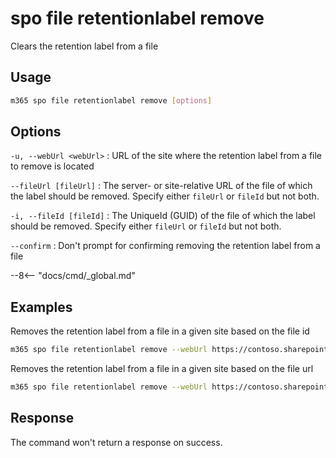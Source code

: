 # spo file retentionlabel remove

Clears the retention label from a file

## Usage

```sh
m365 spo file retentionlabel remove [options]
```

## Options

`-u, --webUrl <webUrl>`
: URL of the site where the retention label from a file to remove is located

`--fileUrl [fileUrl]`
: The server- or site-relative URL of the file of which the label should be removed. Specify either `fileUrl` or `fileId` but not both.

`-i, --fileId [fileId]`
: The UniqueId (GUID) of the file of which the label should be removed. Specify either `fileUrl` or `fileId` but not both.

`--confirm`
: Don't prompt for confirming removing the retention label from a file

--8<-- "docs/cmd/_global.md"

## Examples

Removes the retention label from a file in a given site based on the file id

```sh
m365 spo file retentionlabel remove --webUrl https://contoso.sharepoint.com/sites/project-x --fileId 0cd891ef-afce-4e55-b836-fce03286cccf
```

Removes the retention label from a file in a given site based on the file url

```sh
m365 spo file retentionlabel remove --webUrl https://contoso.sharepoint.com/sites/project-x --fileUrl /sites/project-x/Shared Documents/Document.docx --id 1
```

## Response

The command won't return a response on success.
